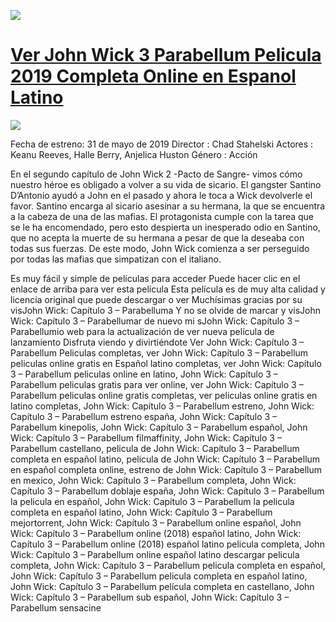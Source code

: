 <a href="https://tvcinema.xyz/movie/458156-john-wick-chapter-3-parabellum" rel="nofollow"><img src="https://blog.libero.it/wp/watchviootube/wp-content/uploads/sites/23415/2019/04/John-Wick-8-1200x675.jpg"></a>

# <h1> <a href="https://tvcinema.xyz/movie/458156-john-wick-chapter-3-parabellum">Ver John Wick 3 Parabellum Pelicula 2019 Completa Online en Espanol Latino</a></h1>


<a href="https://tvcinema.xyz/movie/458156-john-wick-chapter-3-parabellum" rel="nofollow"><img src="https://i.dlpng.com/static/png/260453_thumb.png"></a>


Fecha de estreno:	31 de mayo de 2019 Director :	Chad Stahelski Actores :	Keanu Reeves, Halle Berry, Anjelica Huston Género :	Acción

En el segundo capítulo de John Wick 2 -Pacto de Sangre- vimos cómo nuestro héroe es obligado a volver a su vida de sicario. El gangster Santino D’Antonio ayudó a John en el pasado y ahora le toca a Wick devolverle el favor. Santino encarga al sicario asesinar a su hermana, la que se encuentra a la cabeza de una de las mafias. El protagonista cumple con la tarea que se le ha encomendado, pero esto despierta un inesperado odio en Santino, que no acepta la muerte de su hermana a pesar de que la deseaba con todas sus fuerzas. De este modo, John Wick comienza a ser perseguido por todas las mafias que simpatizan con el italiano.

Es muy fácil y simple de películas para acceder
Puede hacer clic en el enlace de arriba para ver esta película
Esta película es de muy alta calidad y licencia original que puede descargar o ver
Muchísimas gracias por su visJohn Wick: Capítulo 3 – Parabelluma
Y no se olvide de marcar y visJohn Wick: Capítulo 3 – Parabellumar de nuevo mi sJohn Wick: Capítulo 3 – Parabellumio web para la actualización de ver nueva película de lanzamiento
Disfruta viendo y divirtiéndote
Ver John Wick: Capítulo 3 – Parabellum Peliculas completas, ver John Wick: Capítulo 3 – Parabellum peliculas online gratis en Español latino completas, ver John Wick: Capítulo 3 – Parabellum peliculas online en latino, John Wick: Capítulo 3 – Parabellum peliculas gratis para ver online, ver John Wick: Capítulo 3 – Parabellum peliculas online gratis completas, ver peliculas online gratis en latino completas, John Wick: Capítulo 3 – Parabellum estreno, John Wick: Capítulo 3 – Parabellum estreno españa, John Wick: Capítulo 3 – Parabellum kinepolis, John Wick: Capítulo 3 – Parabellum español, John Wick: Capítulo 3 – Parabellum filmaffinity, John Wick: Capítulo 3 – Parabellum castellano, pelicula de John Wick: Capítulo 3 – Parabellum completa en español latino, pelicula de John Wick: Capítulo 3 – Parabellum en español completa online, estreno de John Wick: Capítulo 3 – Parabellum en mexico, John Wick: Capítulo 3 – Parabellum completa, John Wick: Capítulo 3 – Parabellum doblaje españa, John Wick: Capítulo 3 – Parabellum la pelicula en español, John Wick: Capítulo 3 – Parabellum la pelicula completa en español latino, John Wick: Capítulo 3 – Parabellum mejortorrent, John Wick: Capítulo 3 – Parabellum online español, John Wick: Capítulo 3 – Parabellum online (2018) español latino, John Wick: Capítulo 3 – Parabellum online (2018) español latino pelicula completa, John Wick: Capítulo 3 – Parabellum online español latino descargar pelicula completa, John Wick: Capítulo 3 – Parabellum pelicula completa en español, John Wick: Capítulo 3 – Parabellum pelicula completa en español latino, John Wick: Capítulo 3 – Parabellum película completa en castellano, John Wick: Capítulo 3 – Parabellum sub español, John Wick: Capítulo 3 – Parabellum sensacine
